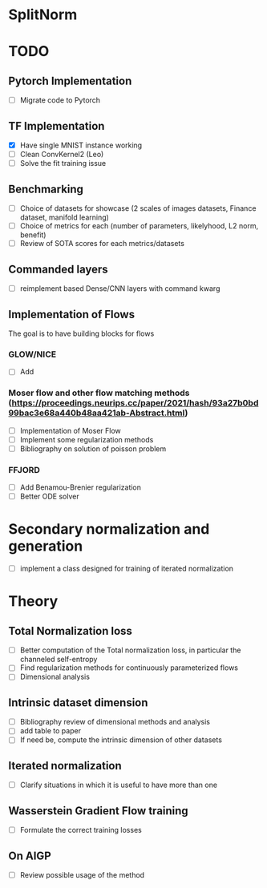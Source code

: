 # SplitNorm


# TODO

## Pytorch Implementation
- [ ] Migrate code to Pytorch

## TF Implementation
- [x] Have single MNIST instance working
- [ ] Clean ConvKernel2 (Leo)
- [ ] Solve the fit training issue
##  Benchmarking
- [ ] Choice of datasets for showcase (2 scales of images datasets, Finance dataset, manifold learning)
- [ ] Choice of metrics for each (number of parameters, likelyhood, L2 norm, benefit)
- [ ] Review  of SOTA scores for each metrics/datasets

## Commanded layers
- [ ] reimplement based Dense/CNN layers with command kwarg

## Implementation of Flows
The goal is to have building blocks for flows
### GLOW/NICE
- [ ] Add

### Moser flow and other flow matching methods (https://proceedings.neurips.cc/paper/2021/hash/93a27b0bd99bac3e68a440b48aa421ab-Abstract.html)
- [ ] Implementation of Moser Flow
- [ ] Implement some regularization methods
- [ ] Bibliography on solution of poisson problem
###  FFJORD
- [ ] Add Benamou-Brenier regularization
- [ ] Better ODE solver

# Secondary normalization and generation
- [ ] implement a class designed for training of iterated normalization

# Theory
## Total Normalization loss
- [ ] Better computation of the Total normalization loss, in particular the channeled self-entropy
- [ ] Find regularization methods for continuously parameterized flows
- [ ] Dimensional analysis
## Intrinsic dataset dimension
- [ ] Bibliography review of dimensional methods and analysis
- [ ] add table to paper
- [ ] If need be, compute the intrinsic dimension of other datasets
## Iterated normalization
- [ ] Clarify situations in which it is useful to have more than one
## Wasserstein Gradient Flow training
- [ ] Formulate the correct training losses
## On AIGP
- [ ] Review possible usage of the method
